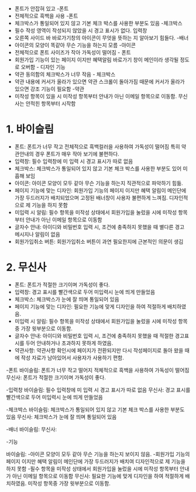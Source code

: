
- 폰트가 안잡혀 있고 -폰트
- 전체적으로 흑백을 사용 -폰트
- 체크박스가 통일되어 있지 않고 기본 체크 박스를 사용한 부분도 있음 -체크박스
- 필수 작성 영역이 작성되지 않았을 시 경고 표시가 없다. 입력창
- 오른쪽 사이드 바 바로가기창의 아이콘이 무엇을 뜻하는 지 알아보기 힘들다. -배너
- 아이콘의 모양이 똑같아 무슨 기능을 하는지 모름 -아이콘
- 전체적으로 폰트 사이즈가 작아 가독성이 떨어짐 - 폰트
- 회원가입 기능이 있는 페이지 이지만 혜택알림 바로가기 창이 메인이라 생각될 정도로 오버함 - 디자인 기능
- 약관 동의함의 체크박스가 너무 작음 - 체크박스
- 약관 내용에 커서가 올라가 있으면 약관 스크롤이 돌아가짐 때문에 커서가 올라가 있으면 강조 기능이 필요함 -약관
- 미작성 항목이 있을 시 미작성 항목부터 안내가 아닌 이메일 항목으로 이동함. 무신사는 안적힌 항목부터 시작함

# 1. 바이슬림 

- 폰트: 폰트가 너무 작고 전체적으로 흑백컬러을 사용하여 가독성이 떨어짐 특히 약관안내의 경우 폰트가 매우 작아 보기에 불편하다.
- 입력창: 필수 입력창에 미 입력 시 경고 표시가 따로 없음
- 체크박스: 체크박스가 통일되어 있지 않고 기본 체크 박스를 사용한 부분도 있어 미흡해 보임
- 아이콘: 아이콘 모양이 모두 같아 무슨 기능을 하는지 직관적으로 파악하기 힘듦.
- 페이지 기능에 맞는 디자인: 회원가입 기능의 페이지 이지만 혜택 알림이 메인단에 가장 두드러지가 배치되었으며 고정된 배너창이 사용자 불편하게 느껴짐. 디자인적으로 제 기능을 하지 못함
- 미입력 시 알림: 필수 항목을 미작성 상태에서 회원가입을 눌렀을 시에 미작성 항목부터 안내가 아닌 이메일 항목으로 이동함
- 글자수 안내: 아이디와 비밀번호 입력 시, 조건에 충족하지 못했을 때 별다른 경고 메시지나 알림이 없음
- 회원가입취소 버튼: 회원가입취소 버튼이 과연 필요한지에 근본적인 의문이 생김

# 2. 무신사

- 폰트: 폰트가 적절한 크기이며 가독성이 좋다.
- 입력창: 경고 표시를 빨간색으로 두어 미입력시 눈에 띄게 만들었음
- 체크박스: 체크박스가 눈에 잘 띄며 통일되어 있음
- 페이지 기능에 맞는 디자인: 필요한 기능에 맞게 디자인을 하여 적절하게 배치하였음.
- 미입력 시 알림: 필수 항목을 미작성 상태에서 회원가입을 눌렀을 시에 미작성 항목중 가장 윗부분으로 이동함.
- 글자수 안내: 아이디와 비밀번호 입력 시, 조건에 충족하지 못했을 때 적절한 경고표시를 두어 안내하거나 초과하지 못하게 하였음.
- 약관사항: 약관사항 확인시에 페이지가 전환되지만 다시 작성페이지로 돌아 왔을 때에 작성 자료가 남아있어서 사용자가 사용하기 편함.


-폰트
바이슬림: 폰트가 너무 작고 떨어지 적체적으로 흑백을 사용하여 가독성이 떨어짐
무신사: 폰트가 적절한 크기이며 가독성이 좋다.

-입력창
바이슬림: 필수 입력창에 미 입력 시 경고 표시가 따로 없음
무신사: 경고 표시를 빨간색으로 두어 미입력시 눈에 띄게 만들었음

-체크박스
바이슬림: 체크박스가 통일되어 있지 않고 기본 체크 박스를 사용한 부분도 있음 
무신사: 체크박스가 눈에 잘 띄며 통일되어 있음

-배너
바이슬림: 
무신사:

-기능

바이슬림: 
-아이콘 모양이 모두 같아 무슨 기능을 하는지 보이지 않음.
-회원가입 기능의 페이지 이지만 혜택 알림이 메인단에 가장 두드러지가 배치여 디자인적으로 제 기능을 하지 못함
-필수 항목을 미작성 상태에서 회원가입을 눌렀을 시에 미작성 항목부터 안내가 아닌 이메일 항목으로 이동함
무신사: 
필요한 기능에 맞게 디자인을 하여 적절하게 배치하였음.
미작성 항목중 가장 윗부분으로 이동함.


